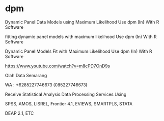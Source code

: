 # dpm
Dynamic Panel Data Models using Maximum Likelihood Use dpm (In) With R Software

fitting dynamic panel models with maximum likelihood Use dpm (In) With R Software

Dynamic Panel Models Fit with Maximum Likelihood Use dpm (In) With R Software

https://www.youtube.com/watch?v=m8cPD7OnD9s

Olah Data Semarang

WA : +6285227746673 (085227746673)

Receive Statistical Analysis Data Processing Services Using

SPSS, AMOS, LISREL, Frontier 4.1, EVIEWS, SMARTPLS, STATA

DEAP 2.1, ETC
